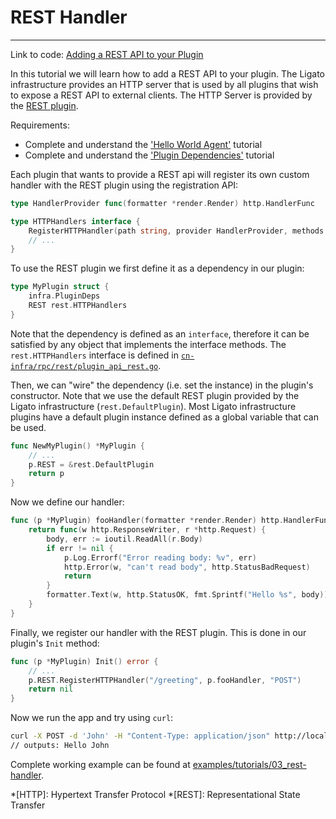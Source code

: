 # REST Handler

---

Link to code: [Adding a REST API to your Plugin][code-link]

In this tutorial we will learn how to add a REST API to your plugin. 
The Ligato infrastructure provides an HTTP server that is used by all plugins
that wish to expose a REST API to external clients. The HTTP Server is provided
by the [REST plugin](https://github.com/ligato/cn-infra/tree/master/rpc/rest).

Requirements:

* Complete and understand the ['Hello World Agent'](01_hello-world.md) tutorial
* Complete and understand the ['Plugin Dependencies'](02_plugin-deps.md) tutorial

Each plugin that wants to provide a REST api will register its own custom
handler with the REST plugin using the registration API:

```go
type HandlerProvider func(formatter *render.Render) http.HandlerFunc

type HTTPHandlers interface {
	RegisterHTTPHandler(path string, provider HandlerProvider, methods ...string) *mux.Route
	// ...
}
```

To use the REST plugin we first define it as a dependency in our plugin:

```go
type MyPlugin struct {
	infra.PluginDeps
	REST rest.HTTPHandlers
}
```
Note that the dependency is defined as an `interface`, therefore it can be
satisfied by any object that implements the interface methods. The `rest.HTTPHandlers`
interface is defined in [`cn-infra/rpc/rest/plugin_api_rest.go`](https://github.com/ligato/cn-infra/blob/master/rpc/rest/plugin_impl_rest.go).

Then, we can "wire" the dependency (i.e. set the instance) in the plugin's 
constructor. Note that we use the default REST plugin provided by the Ligato
infrastructure (`rest.DefaultPlugin`). Most Ligato infrastructure plugins
have a default plugin instance defined as a global variable that can be used.

```go
func NewMyPlugin() *MyPlugin {
	// ...
	p.REST = &rest.DefaultPlugin
	return p
}
```

Now we define our handler:

```go
func (p *MyPlugin) fooHandler(formatter *render.Render) http.HandlerFunc {
	return func(w http.ResponseWriter, r *http.Request) {
		body, err := ioutil.ReadAll(r.Body)
		if err != nil {
			p.Log.Errorf("Error reading body: %v", err)
			http.Error(w, "can't read body", http.StatusBadRequest)
			return
		}
		formatter.Text(w, http.StatusOK, fmt.Sprintf("Hello %s", body))
	}
}
```

Finally, we register our handler with the REST plugin. This is done in our plugin's 
`Init` method:

```go
func (p *MyPlugin) Init() error {
	// ...
	p.REST.RegisterHTTPHandler("/greeting", p.fooHandler, "POST")
	return nil
}
```

Now we run the app and try using `curl`: 

```sh
curl -X POST -d 'John' -H "Content-Type: application/json" http://localhost:9191/greeting
// outputs: Hello John
```

Complete working example can be found at [examples/tutorials/03_rest-handler](https://github.com/ligato/cn-infra/blob/master/examples/tutorials/03_rest-handler).

[code-link]: https://github.com/ligato/cn-infra/tree/master/examples/tutorials/03_rest-handler

*[HTTP]: Hypertext Transfer Protocol
*[REST]: Representational State Transfer
